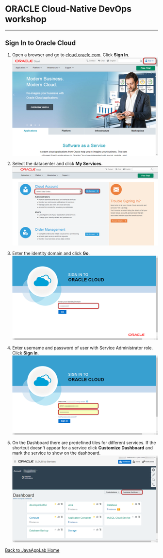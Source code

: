 # ORACLE Cloud-Native DevOps workshop #
-----
## Sign In to Oracle Cloud ##

1. Open a browser and go to [cloud.oracle.com](https://cloud.oracle.com). Click **Sign In**.
![cloud.oracle.com](images/sign-in/sign.01.cloud.oracle.com.png)

2. Select the datacenter and click **My Services**.
![](images/sign-in/sign.02.select.datacenter.png)

3. Enter the identity domain and click **Go**.
![](images/sign-in/sign.03.identity.domain.png)

4. Enter username and password of user with Service Administrator role. Click **Sign In**.
![](images/sign-in/sign.04.credentials.png)

5. On the Dashboard there are predefined tiles for different services. If the shortcut doesn't appear for a service click **Customize Dashboard** and mark the service to show on the dashboard.
![](images/sign-in/sign.05.dashboard.png)

[Back to JavaAppLab Home](JavaAppsLab.md)
